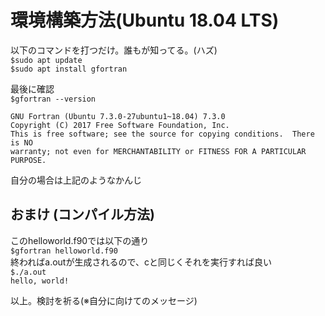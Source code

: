 # 環境構築方法(Ubuntu 18.04 LTS)
以下のコマンドを打つだけ。誰もが知ってる。(ハズ)  
`$sudo apt update `  
`$sudo apt install gfortran `  

最後に確認   
`$gfortran --version `  
```
GNU Fortran (Ubuntu 7.3.0-27ubuntu1~18.04) 7.3.0
Copyright (C) 2017 Free Software Foundation, Inc.
This is free software; see the source for copying conditions.  There is NO
warranty; not even for MERCHANTABILITY or FITNESS FOR A PARTICULAR PURPOSE.
```  
自分の場合は上記のようなかんじ  

## おまけ (コンパイル方法)
このhelloworld.f90では以下の通り  
`$gfortran helloworld.f90 `  
終わればa.outが生成されるので、cと同じくそれを実行すれば良い  
`$./a.out `  
` hello, world! `  
  
以上。検討を祈る(※自分に向けてのメッセージ)